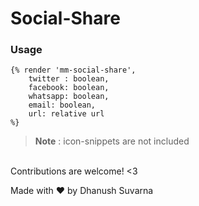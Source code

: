 # Social-Share

### **Usage**
 
```  
{% render 'mm-social-share',
    twitter : boolean,
    facebook: boolean,
    whatsapp: boolean,
    email: boolean,
    url: relative url
%}
```

> **Note** : icon-snippets are not included

<br>
Contributions are welcome! <3

Made with ❤️ by Dhanush Suvarna